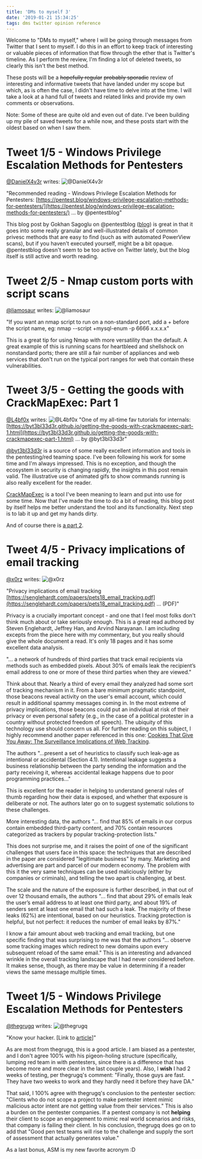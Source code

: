 ```yaml
---
title: 'DMs to myself 3'
date: '2019-01-21 15:34:25'
tags: dms twitter opinion reference
---
```


Welcome to "DMs to myself," where I will be going through messages from Twitter that I sent to myself.  I do this in an effort to keep track of interesting or valuable pieces of information that flow through the ether that is Twitter's timeline. As I perform the review, I'm finding a lot of deleted tweets, so clearly this isn't the best method.

These posts will be a ~~hopefully regular~~ ~~probably sporadic~~ review of interesting and informative tweets that have landed under my scope but which, as is often the case, I didn't have time to delve into at the time. I will take a look at a hand full of tweets and related links and provide my own comments or observations.

Note: Some of these are quite old and even out of date. I've been building up my pile of saved tweets for a while now, and these posts start with the oldest based on when I saw them.

# Tweet 1/5 - Windows Privilege Escalation Methods for Pentesters
[@DanielX4v3r](https://twitter.com/DanielX4v3r/status/911849582459572226) writes:
![@DanielX4v3r](../../../assets/images/dmstome-2019-21-01.png)

"Recommended reading - Windows Privilege Escalation Methods for Pentesters: [https://pentest.blog/windows-privilege-escalation-methods-for-pentesters/](https://pentest.blog/windows-privilege-escalation-methods-for-pentesters/) … by @pentestblog"

This blog post by Gokhan Sagoglu on @pentestblog ([blog](https://pentest.blog/)) is great in that it goes into some really granular and well-illustrated details of common privesc methods that are easy to find (such as with automated PowerView scans), but if you haven't executed yourself, might be a bit opaque. @pentestblog doesn't seem to be too active on Twitter lately, but the blog itself is still active and worth reading.

# Tweet 2/5 - Nmap custom ports with script scans
[@liamosaur](https://twitter.com/liamosaur/status/912491527573692416) writes:
![@liamosaur](../../../assets/images/dmstome-2019-21-02.png)

"If you want an nmap script to run on a non-standard port, add a + before the script name, eg: nmap --script +mysql-enum -p 6666 x.x.x.x"

This is a great tip for using Nmap with more versatility than the default. A great example of this is running scans for heartbleed and shellshock on nonstandard ports; there are still a fair number of appliances and web services that don't run on the typical port ranges for web that contain these vulnerabilities.

# Tweet 3/5 - Getting the goods with CrackMapExec: Part 1
[@L4bf0x](https://twitter.com/L4bf0x/status/913205630231564290) writes:
![@L4bf0x](../../../assets/images/dmstome-2019-21-03.png)
"One of my all-time fav tutorials for internals: [https://byt3bl33d3r.github.io/getting-the-goods-with-crackmapexec-part-1.html](https://byt3bl33d3r.github.io/getting-the-goods-with-crackmapexec-part-1.html) … by @byt3bl33d3r"

[@byt3bl33d3r](https://byt3bl33d3r.github.io) is a source of some really excellent information and tools in the pentesting/red teaming space. I've been following his work for some time and I'm always impressed. This is no exception, and though the ecosystem in security is changing rapidly, the insights in this post remain valid. The illustrative use of animated gifs to show commands running is also really excellent for the reader.

[CrackMapExec](https://github.com/byt3bl33d3r/CrackMapExec) is a tool I've been meaning to learn and put into use for some time. Now that I've made the time to do a bit of reading, this blog post by itself helps me better understand the tool and its functionality. Next step is to lab it up and get my hands dirty.

And of course there is [a part 2](https://byt3bl33d3r.github.io/getting-the-goods-with-crackmapexec-part-2.html).

# Tweet 4/5 - Privacy implications of email tracking
[@x0rz](https://twitter.com/x0rz/status/913724020796854273) writes:
![@x0rz](../../../assets/images/dmstome-2019-21-04.png)

"Privacy implications of email tracking [https://senglehardt.com/papers/pets18_email_tracking.pdf](https://senglehardt.com/papers/pets18_email_tracking.pdf) … (PDF)"

Privacy is a crucially important concept - and one that I feel most folks don't think much about or take seriously enough. This is a great read authored by Steven Englehardt, Jeffrey Han, and Arvind Narayanan. I am including excepts from the piece here with my commentary, but you really should give the whole document a read. It's only 18 pages and it has some excellent data analysis.


"... a network of hundreds of third parties that track email recipients via methods such as embedded pixels. About 30% of emails leak the recipient’s email address to one or more of these third parties when they are viewed."

Think about that. Nearly a third of every email they analyzed had some sort of tracking mechanism in it. From a bare minimum pragmatic standpoint, those beacons reveal activity on the user's email account, which could result in additional spammy messages coming in. In the most extreme of privacy implications, those beacons could put an individual at risk of their privacy or even personal safety (e.g., in the case of a political protester in a country without protected freedom of speech). The ubiquity of this technology use should concern us all. For further reading on this subject, I highly recommend another paper referenced in this one: [Cookies That Give You Away: The Surveillance Implications of Web Tracking](https://senglehardt.com/papers/www15_cookie_surveil.pdf).

The authors "...present a set of heuristics to classify such leak-age as intentional or accidental (Section 4.1). Intentional leakage suggests a business relationship between
the party sending the information and the party receiving it, whereas accidental leakage happens due to poor programming practices..."

This is excellent for the reader in helping to understand general rules of thumb regarding how their data is exposed, and whether that exposure is deliberate or not. The authors later go on to suggest systematic solutions to these challenges.

More interesting data, the authors "... find that 85% of emails in our corpus contain embedded third-party content, and 70% contain resources categorized as trackers by popular tracking-protection lists."

This does not surprise me, and it raises the point of one of the significant challenges that users face in this space: the techniques that are described in the paper are considered "legitimate business" by many. Marketing and advertising are part and parcel of our modern economy. The problem with this it the very same techniques can be used maliciously (either by companies or criminals), and telling the two apart is challenging, at best.

The scale and the nature of the exposure is further described, in that out of over 12 thousand emails, the authors "... find that about 29% of emails leak the user’s email address to at least one third party, and about 19% of senders sent at least one email that had such a leak. The majority of these leaks (62%) are intentional, based on our heuristics. Tracking protection is helpful, but not perfect: it reduces the number of email leaks by 87%."

I know a fair amount about web tracking and email tracking, but one specific finding that was surprising to me was that the authors "... observe some tracking images which redirect to
new domains upon every subsequent reload of the same email."
This is an interesting and advanced wrinkle in the overall tracking landscape that I had never considered before. It makes sense, though, as there may be value in determining if a reader views the same message multiple times.

# Tweet 1/5 - Windows Privilege Escalation Methods for Pentesters
[@thegrugq](https://twitter.com/thegrugq/status/913680673973473280) writes:
![@thegrugq](../../../assets/images/dmstome-2019-21-05.png)

"Know your hacker. [Link to [article](https://medium.com/@thegrugq/cyber-operators-differences-matter-7cfba2ddb9a6)]"

As are most from thegrugq, this is a good article. I am biased as a pentester, and I don't agree 100% with his pigeon-holing structure (specifically, lumping red team in with pentesters, since there is a difference that has become more and more clear in the last couple years). Also, I **wish** I had 2 weeks of testing, per thegrugq's comment: "Finally, those guys are fast. They have two weeks to work and they hardly need it before they have DA."

That said, I 100% agree with thegrugq's conclusion to the pentester section: "Clients who do not scope a project to make pentester intent mimic malicious actor intent are not getting value from their services." This is also a burden on the pentester companies. If a pentest company is not **helping** their client to scope an engagement to mimic real world scenarios and risks, that company is failing their client. In his conclusion, thegrugq does go on to add that "Good pen test teams will rise to the challenge and supply the sort of assessment that actually generates value."

As a last bonus, ASM is my new favorite acronym :D
